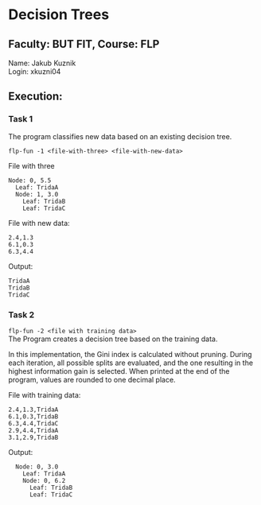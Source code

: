 # Decision Trees   
## Faculty: BUT FIT, Course: FLP 

Name: Jakub Kuznik  
Login: xkuzni04  

## Execution:
### Task 1
The program classifies new data based on an existing decision tree.

`flp-fun -1 <file-with-three> <file-with-new-data>`

File with three
``` 
Node: 0, 5.5
  Leaf: TridaA
  Node: 1, 3.0
    Leaf: TridaB
    Leaf: TridaC
```
File with new data:
```
2.4,1.3
6.1,0.3
6.3,4.4
```
Output:
```
TridaA
TridaB
TridaC
```
### Task 2 
`flp-fun -2 <file with training data>`  
The Program creates a decision tree based on the training data.   

In this implementation, the Gini index is calculated without pruning. During each iteration, all possible splits are evaluated, and the one resulting in the highest information gain is selected. When printed at the end of the program, values are rounded to one decimal place.

File with training data:
```
2.4,1.3,TridaA
6.1,0.3,TridaB
6.3,4.4,TridaC
2.9,4.4,TridaA
3.1,2.9,TridaB
```
Output:
```
  Node: 0, 3.0
    Leaf: TridaA
    Node: 0, 6.2
      Leaf: TridaB
      Leaf: TridaC
```
